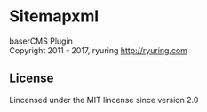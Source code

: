 Sitemapxml
==========
baserCMS Plugin  
Copyright 2011 - 2017, ryuring <http://ryuring.com>

License
-------

Lincensed under the MIT lincense since version 2.0

